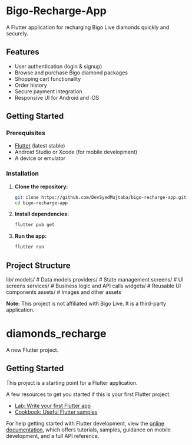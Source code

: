 # Bigo-Recharge-App

A Flutter application for recharging Bigo Live diamonds quickly and securely.

## Features

- User authentication (login & signup)
- Browse and purchase Bigo diamond packages
- Shopping cart functionality
- Order history
- Secure payment integration
- Responsive UI for Android and iOS

## Getting Started

### Prerequisites

- [Flutter](https://flutter.dev/docs/get-started/install) (latest stable)
- Android Studio or Xcode (for mobile development)
- A device or emulator

### Installation

1. **Clone the repository:**
   ```sh
   git clone https://github.com/DevSyedMujtaba/bigo-recharge-app.git
   cd bigo-recharge-app
   ```

2. **Install dependencies:**
   ```sh
   flutter pub get
   ```

3. **Run the app:**
   ```sh
   flutter run
   ```

## Project Structure
lib/
models/ # Data models
providers/ # State management
screens/ # UI screens
services/ # Business logic and API calls
widgets/ # Reusable UI components
assets/ # Images and other assets

**Note:** This project is not affiliated with Bigo Live. It is a third-party application.

# diamonds_recharge

A new Flutter project.

## Getting Started

This project is a starting point for a Flutter application.

A few resources to get you started if this is your first Flutter project:

- [Lab: Write your first Flutter app](https://docs.flutter.dev/get-started/codelab)
- [Cookbook: Useful Flutter samples](https://docs.flutter.dev/cookbook)

For help getting started with Flutter development, view the
[online documentation](https://docs.flutter.dev/), which offers tutorials,
samples, guidance on mobile development, and a full API reference.
